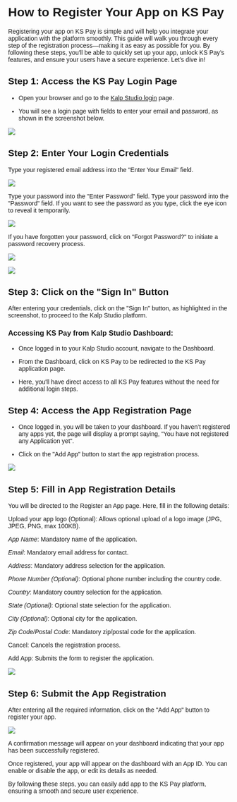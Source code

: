 <style>  body { font-family: "Source Sans 3", sans-serif!important; }</style>
<link href="https://fonts.googleapis.com/css2?family=Source+Sans+3:ital,wght@0,200..900;1,200..900&display=swap" rel="stylesheet">    
<link rel="stylesheet" href="https://fonts.googleapis.com/icon?family=Material+Icons">

# How to Register Your App on KS Pay

Registering your app on KS Pay is simple and will help you integrate your application with the platform smoothly. This guide will walk you through every step of the registration process—making it as easy as possible for you. By following these steps, you'll be able to quickly set up your app, unlock KS Pay’s features, and ensure your users have a secure experience. Let’s dive in!

## Step 1: Access the KS Pay Login Page

- Open your browser and go to the [Kalp Studio login](https://accounts.kalp.studio/login) page.

- You will see a login page with fields to enter your email and password, as shown in the screenshot below.

![](https://docs-images-kalp-studio.s3.ap-south-1.amazonaws.com/KSPAYSTG/Reg+Comp/rc1.png)

## Step 2: Enter Your Login Credentials

Type your registered email address into the "Enter Your Email" field.

![](https://docs-images-kalp-studio.s3.ap-south-1.amazonaws.com/SS+Audit+7/email.jpg)

Type your password into the "Enter Password" field. Type your password into the "Password" field. If you want to see the password as you type, click the eye icon to reveal it temporarily.

![](https://docs-images-kalp-studio.s3.ap-south-1.amazonaws.com/SS+Audit+7/pswd.jpg)


If you have forgotten your password, click on "Forgot Password?" to initiate a password recovery process.

![](https://docs-images-kalp-studio.s3.ap-south-1.amazonaws.com/Audit/Forgot+Password/fp2.jpg)



![](https://docs-images-kalp-studio.s3.ap-south-1.amazonaws.com/KSPAYSTG/Reg+Comp/rc2.png)

## Step 3: Click on the "Sign In" Button

After entering your credentials, click on the "Sign In" button, as highlighted in the screenshot, to proceed to the Kalp Studio platform.

### Accessing KS Pay from Kalp Studio Dashboard:

- Once logged in to your Kalp Studio account, navigate to the Dashboard.

- From the Dashboard, click on KS Pay to be redirected to the KS Pay application page.

- Here, you'll have direct access to all KS Pay features without the need for additional login steps.

## Step 4: Access the App Registration Page

- Once logged in, you will be taken to your dashboard. If you haven’t registered any apps yet, the page will display a prompt saying, "You have not registered any Application yet".

- Click on the "Add App" button to start the app registration process.

![](https://docs-images-kalp-studio.s3.ap-south-1.amazonaws.com/KSPAYSTG/Reg+Comp/rc3.png)

## Step 5: Fill in App Registration Details

You will be directed to the Register an App page. Here, fill in the following details:

Upload your app logo (Optional): Allows optional upload of a logo image (JPG, JPEG, PNG, max 100KB).

*App Name*: Mandatory name of the application.

*Email*: Mandatory email address for contact.

*Address*: Mandatory address selection for the application.

*Phone Number (Optional)*: Optional phone number including the country code.

*Country*: Mandatory country selection for the application.

*State (Optional)*: Optional state selection for the application.

*City (Optional)*: Optional city for the application.

*Zip Code/Postal Code*: Mandatory zip/postal code for the application.

Cancel: Cancels the registration process.

Add App: Submits the form to register the application.


![](https://docs-images-kalp-studio.s3.ap-south-1.amazonaws.com/KSPAYSTG/Reg+Comp/rc4.png)
 

## Step 6: Submit the App Registration
After entering all the required information, click on the "Add App" button to register your app.

![](https://docs-images-kalp-studio.s3.ap-south-1.amazonaws.com/KSPAYSTG/Reg+Comp/rc5.png)
 

A confirmation message will appear on your dashboard indicating that your app has been successfully registered.

Once registered, your app will appear on the dashboard with an App ID. You can enable or disable the app, or edit its details as needed.

By following these steps, you can easily add app to the KS Pay platform, ensuring a smooth and secure user experience.
